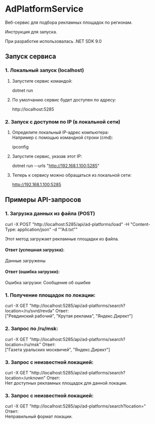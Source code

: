# AdPlatformService  
Веб-сервис для подбора рекламных площадок по регионам.

Инструкция для запуска.

При разработке использовалась .NET SDK 9.0

## Запуск сервиса  

### 1. Локальный запуск (localhost)  
1. Запустите сервис командой:  
  
   dotnet run
   
2. По умолчанию сервис будет доступен по адресу:
  
   http://localhost:5285
   
### 2. Запуск с доступом по IP (в локальной сети)  
1. Определите локальный IP-адрес компьютера:  
    Например с помощью командной строки (cmd):  
    
    ipconfig  

1. Запустите сервис, указав этот IP:
  
   dotnet run --urls "http://192.168.1.100:5285"
   
2. Теперь к сервису можно обращаться из локальной сети:
  
   http://192.168.1.100:5285

## Примеры API-запросов  
### 1. Загрузка данных из файла (POST)  
curl -X POST "http://localhost:5285/api/ad-platforms/load" -H "Content-Type: application/json" -d "\"Ad.txt\""

Этот метод загружает рекламные площадки из файла.  
#### Ответ (успешная загрузка):  
Данные загружены
#### Ответ (ошибка загрузки):  
Ошибка загрузки: Сообщение об ошибке
### 1. Получение площадок по локации:  
curl -X GET "http://localhost:5285/api/ad-platforms/search?location=/ru/svrd/revda"
Ответ:  
["Ревдинский рабочий", "Крутая реклама", "Яндекс.Директ"]

### 2. Запрос по /ru/msk:
curl -X GET "http://localhost:5285/api/ad-platforms/search?location=/ru/msk"
Ответ:  
["Газета уральских москвичей", "Яндекс.Директ"]

### 3. Запрос с неизвестной локацией:  
curl -X GET "http://localhost:5285/api/ad-platforms/search?location=/unknown"
Ответ:  
Нет доступных рекламных площадок для данной локации.

### 3. Запрос с неизвестной локацией:  
curl -X GET "http://localhost:5285/api/ad-platforms/search?location="
Ответ:  
Неправильный формат локации.